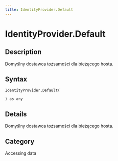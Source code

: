 ```yaml
---
title: IdentityProvider.Default
---
```


# IdentityProvider.Default


## Description

Domyślny dostawca tożsamości dla bieżącego hosta.


## Syntax

```powerquery
IdentityProvider.Default(

) as any
```


## Details

Domyślny dostawca tożsamości dla bieżącego hosta.



## Category
Accessing data
